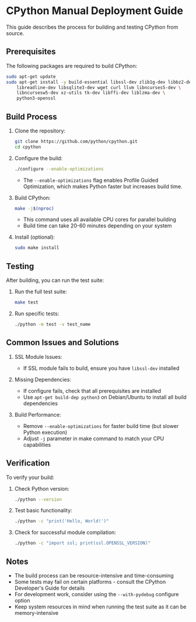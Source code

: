 # CPython Manual Deployment Guide

This guide describes the process for building and testing CPython from source.

## Prerequisites

The following packages are required to build CPython:

```bash
sudo apt-get update
sudo apt-get install -y build-essential libssl-dev zlib1g-dev libbz2-dev \
    libreadline-dev libsqlite3-dev wget curl llvm libncurses5-dev \
    libncursesw5-dev xz-utils tk-dev libffi-dev liblzma-dev \
    python3-openssl
```

## Build Process

1. Clone the repository:
   ```bash
   git clone https://github.com/python/cpython.git
   cd cpython
   ```

2. Configure the build:
   ```bash
   ./configure --enable-optimizations
   ```
   * The `--enable-optimizations` flag enables Profile Guided Optimization, which makes Python faster but increases build time.

3. Build CPython:
   ```bash
   make -j$(nproc)
   ```
   * This command uses all available CPU cores for parallel building
   * Build time can take 20-60 minutes depending on your system

4. Install (optional):
   ```bash
   sudo make install
   ```

## Testing

After building, you can run the test suite:

1. Run the full test suite:
   ```bash
   make test
   ```

2. Run specific tests:
   ```bash
   ./python -m test -v test_name
   ```

## Common Issues and Solutions

1. SSL Module Issues:
   * If SSL module fails to build, ensure you have `libssl-dev` installed

2. Missing Dependencies:
   * If configure fails, check that all prerequisites are installed
   * Use `apt-get build-dep python3` on Debian/Ubuntu to install all build dependencies

3. Build Performance:
   * Remove `--enable-optimizations` for faster build time (but slower Python execution)
   * Adjust `-j` parameter in make command to match your CPU capabilities

## Verification

To verify your build:

1. Check Python version:
   ```bash
   ./python --version
   ```

2. Test basic functionality:
   ```bash
   ./python -c "print('Hello, World!')"
   ```

3. Check for successful module compilation:
   ```bash
   ./python -c "import ssl; print(ssl.OPENSSL_VERSION)"
   ```

## Notes

* The build process can be resource-intensive and time-consuming
* Some tests may fail on certain platforms - consult the CPython Developer's Guide for details
* For development work, consider using the `--with-pydebug` configure option
* Keep system resources in mind when running the test suite as it can be memory-intensive